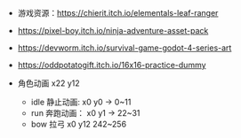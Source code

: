- 游戏资源：https://chierit.itch.io/elementals-leaf-ranger
- https://pixel-boy.itch.io/ninja-adventure-asset-pack
- https://devworm.itch.io/survival-game-godot-4-series-art
- https://oddpotatogift.itch.io/16x16-practice-dummy

- 角色动画 x22 y12
	- idle 静止动画: x0 y0 -> 0~11
	- run 奔跑动画：  x0 y1 -> 22~31
	- bow 拉弓 x0 y12  242~256
